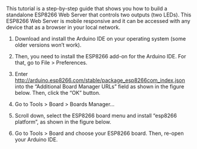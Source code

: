 
This tutorial is a step-by-step guide that shows you how to build a standalone ESP8266 Web Server that controls two outputs (two LEDs). This ESP8266 Web Server is mobile responsive and it can be accessed with any device that as a browser in your local network.
1. Download and install the Arduino IDE on your operating system (some older versions won’t work).

2. Then, you need to install the ESP8266 add-on for the Arduino IDE.  For that, go to File > Preferences.

3. Enter http://arduino.esp8266.com/stable/package_esp8266com_index.json into the “Additional Board Manager URLs” field as shown in the figure below. Then, click the “OK” button.
4. Go to Tools > Board > Boards Manager…
5. Scroll down, select the ESP8266 board menu and install “esp8266 platform”, as shown in the figure below.
6. Go to Tools > Board and choose your ESP8266 board. Then, re-open your Arduino IDE.


